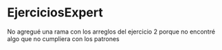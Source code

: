 # EjerciciosExpert
No agregué una rama con los arreglos del ejercicio 2 porque no encontré algo que no cumpliera con los patrones
